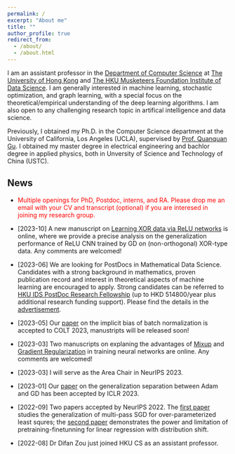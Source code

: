 ```yaml
---
permalink: /
excerpt: "About me"
title: ""
author_profile: true
redirect_from: 
  - /about/
  - /about.html
---
```



I am an assistant professor in the [Department of Computer Science](https://www.cs.hku.hk/) 
at [The University of Hong Kong](https://www.hku.hk/) and [The HKU Musketeers Foundation Institute of Data Science](https://datascience.hku.hk/). I am generally interested in machine learning, stochastic optimization, and graph learning, with a special focus on the theoretical/empirical understanding of the deep learning algorithms. I am also open to any challenging research topic in artifical intelligence and data science.

Previously, I obtained my Ph.D. in the Computer Science department at the University of California, Los Angeles (UCLA), supervised by [Prof. Quanquan Gu](http://web.cs.ucla.edu/~qgu/).  I obtained my master degree in electrical engineering and bachlor degree in applied physics, both in Unversity of Science and Technology of China (USTC). 


News
------

* <span style="color:red"> Multiple openings for PhD, Postdoc, interns, and RA. Please drop me an email with your CV and transcript (optional) if you are interesed in joining my research group.   </span>

* \[2023-10\] A new manuscript on [Learning XOR data via ReLU networks](https://arxiv.org/pdf/2310.01975.pdf) is online, where we provide a precise analysis on the generalization performance of ReLU CNN trained by GD on (non-orthogonal) XOR-type data. Any comments are welcomed! 

* \[2023-06\] We are looking for  PostDocs in Mathematical Data Science. Candidates with a strong background in mathematics, proven publication record and interest in theoretical aspects of machine learning are encouraged to apply. Strong candidates can be referred to [HKU IDS PostDoc Research Fellowship](https://datascience.hku.hk/research/postdoctoral-fellowship/) (up to HKD 514800/year plus additional research funding support). Please find the details in the [advertisement](https://manchungyue.com/IDS_Postdoc_Ad.pdf). 

* \[2023-05\] Our [paper](https://arxiv.org/pdf/2306.11680.pdf) on the implicit bias of batch normalization is accepted to COLT 2023, manustripts will be released soon!

* \[2023-03\] Two manuscripts on explaning the advantages of [Mixup](https://arxiv.org/pdf/2303.08433.pdf) and [Gradient Regularization](https://arxiv.org/pdf/2303.17940.pdf) in training neural networks are online. Any comments are welcomed!

* \[2023-03\] I will serve as the Area Chair in NeurIPS 2023.

* \[2023-01\] Our [paper](https://openreview.net/pdf?id=iUYpN14qjTF) on the generalization separation between Adam and GD has been accepted by ICLR 2023.

* \[2022-09\] Two papers accepted by NeurIPS 2022. The [first paper](https://openreview.net/pdf?id=f966GJIEF9) studies the generalization of multi-pass SGD for over-parameterized least squres; the [second paper](https://openreview.net/pdf?id=3y80RPgHL7s) demonstrates the power and limitation of pretraining-finetunning for linear regression with distribution shift.


* \[2022-08\] Dr Difan Zou just joined HKU CS as an assistant professor.


